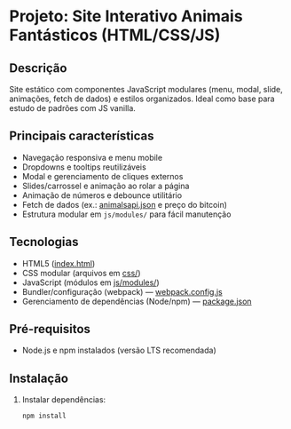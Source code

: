 # Projeto: Site Interativo Animais Fantásticos (HTML/CSS/JS)

## Descrição

Site estático com componentes JavaScript modulares (menu, modal, slide, animações, fetch de dados) e estilos organizados. Ideal como base para estudo de padrões com JS vanilla.

## Principais características

- Navegação responsiva e menu mobile
- Dropdowns e tooltips reutilizáveis
- Modal e gerenciamento de cliques externos
- Slides/carrossel e animação ao rolar a página
- Animação de números e debounce utilitário
- Fetch de dados (ex.: [animalsapi.json](animalsapi.json) e preço do bitcoin)
- Estrutura modular em `js/modules/` para fácil manutenção

## Tecnologias

- HTML5 ([index.html](index.html))
- CSS modular (arquivos em [css/](css/))
- JavaScript (módulos em [js/modules/](js/modules/))
- Bundler/configuração (webpack) — [webpack.config.js](webpack.config.js)
- Gerenciamento de dependências (Node/npm) — [package.json](package.json)

## Pré-requisitos

- Node.js e npm instalados (versão LTS recomendada)

## Instalação

1. Instalar dependências:
   ```sh
   npm install
   ```
